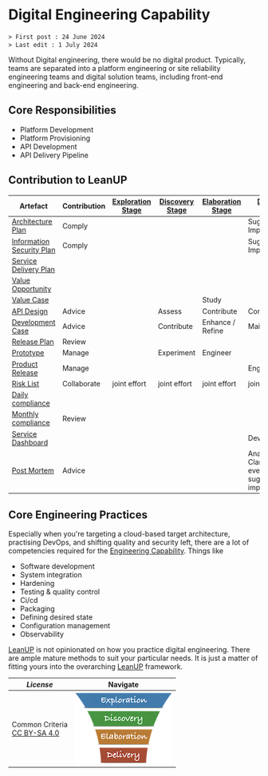 # Digital Engineering Capability

```text
> First post : 24 June 2024
> Last edit : 1 July 2024
```

Without Digital engineering, there would be no digital product. Typically, teams are separated into a platform engineering or site reliability engineering teams and digital solution teams, including front-end engineering and back-end engineering.

## Core Responsibilities

- Platform Development
- Platform Provisioning
- API Development
- API Delivery Pipeline

## Contribution to LeanUP

| Artefact | Contribution | [Exploration Stage](/LeanUP/Stages/exploration.md) |[Discovery Stage](/LeanUP/Stages/discovery.md) | [Elaboration Stage](/LeanUP/Stages/elaboration.md) | [Delivery Stage](/LeanUP/Stages/delivery.md) |
| ----- | ------------ | - | - | - | - |
| [Architecture Plan](/LeanUP/Artefacts/arch-plan.md) | Comply |  |  |  | Suggest Improvements |
| [Information Security Plan](/LeanUP/Artefacts/sec-plan.md) | Comply |  |  |  | Suggest Improvements |
| [Service Delivery Plan](/LeanUP/Artefacts/serdel-plan.md) |  |  |  |  |  |
| [Value Opportunity](/LeanUP/Artefacts/val-oppo.md) |  |  |  |  |  |
| [Value Case](/LeanUP/Artefacts/val-case.md) |  |  |  | Study |  |
| [API Design](/LeanUP/Artefacts/api-design.md) | Advice | | Assess | Contribute | Contribute |
| [Development Case](/LeanUP/Artefacts/dev-case.md) | Advice |  | Contribute | Enhance / Refine | Maintain |
| [Release Plan](/LeanUP/Artefacts/rel-plan.md) | Review |  |  |  |  |
| [Prototype](/LeanUP/Artefacts/pro-review.md) | Manage |  | Experiment | Engineer |  |
| [Product Release](/LeanUP/Artefacts/rel-review.md) | Manage |  |  |  | Engineer |
| [Risk List](/LeanUP/Artefacts/risklist.md) | Collaborate | joint effort | joint effort | joint effort | joint effort |
| [Daily compliance](/LeanUP/Artefacts/dailyCompliance.md) |  |  |  |  |  |
| [Monthly compliance](/LeanUP/Artefacts/monthlyCompliance.md) | Review |  |  |  |  |
| [Service Dashboard](/LeanUP/Artefacts/service-dashboard.md) |  |  |  |  | Develop |
| [Post Mortem][pm] | Advice |  |  |  | Analyze & Clarify events, suggest improvements |

## Core Engineering Practices

Especially when you're targeting a cloud-based target architecture, practising DevOps, and shifting quality and security left, there are a lot of competencies required for the [Engineering Capability](/LeanUP/Capabilities/engineering.md). Things like

- Software development
- System integration
- Hardening
- Testing & quality control
- Ci/cd
- Packaging
- Defining desired state
- Configuration management
- Observability

[LeanUP][leanup] is not opinionated on how you practice digital engineering. There are ample mature methods to suit your particular needs. It is just a matter of fitting yours into the overarching [LeanUP][leanup] framework.

| *License* | Navigate |
| - | - |
|Common Criteria</BR>[CC BY-SA 4.0](https://creativecommons.org/licenses/by-sa/4.0/deed.en) | [![LeanUP Logo](/LeanUP/Images/leanupLogo-s.png)](/LeanUP/Capabilities/overview.md) |

[pm]: /LeanUP/Artefacts/post-mortem.md
[leanup]: /LeanUP/Overview/leanup.md
